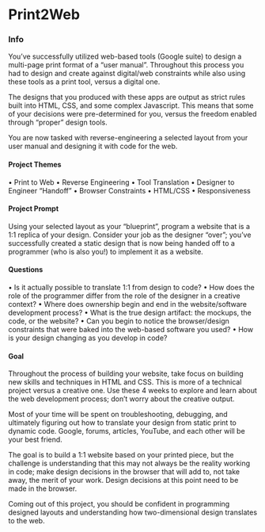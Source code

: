 <!---
****
Delete the contents of this page and add your own README description here according to your project
****
-->
# Print2Web

### Info
You’ve successfully utilized web-based tools (Google suite) to design a multi-page print format of a “user manual”. Throughout this process you had to design and create against digital/web constraints while also using these tools as a print tool, versus a digital one. 

The designs that you produced with these apps are output as strict rules built into HTML, CSS, and some complex Javascript. This means that some of your decisions were pre-determined for you, versus the freedom enabled through “proper” design tools.

You are now tasked with reverse-engineering a selected layout from your user manual and designing it with code for the web. 

#### Project Themes
• Print to Web
• Reverse Engineering
• Tool Translation
• Designer to Engineer “Handoff”
• Browser Constraints
• HTML/CSS
• Responsiveness
				
#### Project Prompt
Using your selected layout as your “blueprint”, program a website that is a 1:1 replica of your design. Consider your job as the designer “over”; you’ve successfully created a static design that is now being handed off to a programmer (who is also you!) to implement it as a website. 

#### Questions
• Is it actually possible to translate 1:1 from design to code?
• How does the role of the programmer differ from the role of the designer in a creative context?
• Where does ownership begin and end in the website/software development process? 
• What is the true design artifact: the mockups, the code, or the website?
• Can you begin to notice the browser/design constraints that were baked into the web-based software you used?
• How is your design changing as you develop in code?

#### Goal
Throughout the process of building your website, take focus on building new skills and techniques in HTML and CSS. This is more of a technical project versus a creative one. Use these 4 weeks to explore and learn about the web development process; don’t worry about the creative output.

Most of your time will be spent on troubleshooting, debugging, and ultimately figuring out how to translate your design from static print to dynamic code. Google, forums, articles, YouTube, and each other will be your best friend. 

The goal is to build a 1:1 website based on your printed piece, but the challenge is understanding that this may not always be the reality working in code; make design decisions in the browser that will add to, not take away, the merit of your work. Design decisions at this point need to be made in the browser.

Coming out of this project, you should be confident in programming designed layouts and understanding how two-dimensional design translates to the web.